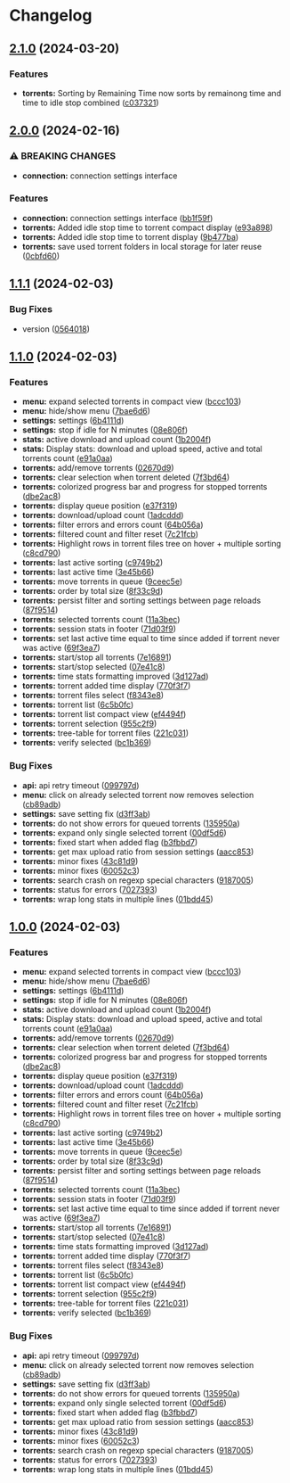 # Changelog

## [2.1.0](https://github.com/NoNameItem/transmission-client/compare/v2.0.0...v2.1.0) (2024-03-20)


### Features

* **torrents:** Sorting by Remaining Time now sorts by remainong time and time to idle stop combined ([c037321](https://github.com/NoNameItem/transmission-client/commit/c0373216b43533448c25a146074fce0f5129edd3))

## [2.0.0](https://github.com/NoNameItem/transmission-client/compare/v1.1.1...v2.0.0) (2024-02-16)


### ⚠ BREAKING CHANGES

* **connection:** connection settings interface

### Features

* **connection:** connection settings interface ([bb1f59f](https://github.com/NoNameItem/transmission-client/commit/bb1f59ffcc81ac2bb090d9cbae713d98625ba0aa))
* **torrents:** Added idle stop time to torrent compact display ([e93a898](https://github.com/NoNameItem/transmission-client/commit/e93a89812b18e95863daa1e07b8c57ee3ab5ce48))
* **torrents:** Added idle stop time to torrent display ([9b477ba](https://github.com/NoNameItem/transmission-client/commit/9b477baa51f1d768df58ea392ab7c6dde1d9db18))
* **torrents:** save used torrent folders in local storage for later reuse ([0cbfd60](https://github.com/NoNameItem/transmission-client/commit/0cbfd601fe41a4abdcf43ab5a5d55e7cb437557e))

## [1.1.1](https://github.com/NoNameItem/transmission-client/compare/v1.1.0...v1.1.1) (2024-02-03)


### Bug Fixes

* version ([0564018](https://github.com/NoNameItem/transmission-client/commit/0564018edb9d29bc6a3be37bd29065cd1b3fbc23))

## [1.1.0](https://github.com/NoNameItem/transmission-client/compare/v1.0.0...v1.1.0) (2024-02-03)


### Features

* **menu:** expand selected torrents in compact view ([bccc103](https://github.com/NoNameItem/transmission-client/commit/bccc103d89572574a3dbf52d3af67406be9aef46))
* **menu:** hide/show menu ([7bae6d6](https://github.com/NoNameItem/transmission-client/commit/7bae6d68664241a7962b9f09c596034e96e8f257))
* **settings:** settings ([6b4111d](https://github.com/NoNameItem/transmission-client/commit/6b4111d726292de292aa04022e1c2a59ef463886))
* **settings:** stop if idle for N minutes ([08e806f](https://github.com/NoNameItem/transmission-client/commit/08e806fbf1a7b2e90a91bd2a822142bf419bee3f))
* **stats:** active download and upload count ([1b2004f](https://github.com/NoNameItem/transmission-client/commit/1b2004fd4b687e35aee8510f5f60dc72433aaadf))
* **stats:** Display stats: download and upload speed, active and total torrents count ([e91a0aa](https://github.com/NoNameItem/transmission-client/commit/e91a0aa68be93f8338ce3f1a788c06b18fb8dc37))
* **torrents:** add/remove torrents ([02670d9](https://github.com/NoNameItem/transmission-client/commit/02670d926b2bb19eae54756d260b27b93ddcec61))
* **torrents:** clear selection when torrent deleted ([7f3bd64](https://github.com/NoNameItem/transmission-client/commit/7f3bd64d9c222a5ed1b383fd33cb6c80c83855f0))
* **torrents:** colorized progress bar and progress for stopped torrents ([dbe2ac8](https://github.com/NoNameItem/transmission-client/commit/dbe2ac8f7a0b21afe7bae6d2e87ff21b5339dc38))
* **torrents:** display queue position ([e37f319](https://github.com/NoNameItem/transmission-client/commit/e37f3199b37438fd4248e8c54694bd9657683edd))
* **torrents:** download/upload count ([1adcddd](https://github.com/NoNameItem/transmission-client/commit/1adcddd6a7dc98f2df905f4807e94ae493be9901))
* **torrents:** filter errors and errors count ([64b056a](https://github.com/NoNameItem/transmission-client/commit/64b056acb067070b6a933e2612683f5e7b68a974))
* **torrents:** filtered count and filter reset ([7c21fcb](https://github.com/NoNameItem/transmission-client/commit/7c21fcb5badbedf19e7b8a005a0541cab76116cd))
* **torrents:** Highlight rows in torrent files tree on hover + multiple sorting ([c8cd790](https://github.com/NoNameItem/transmission-client/commit/c8cd790aecea161560cb29076051c1b1fa87c757))
* **torrents:** last active sorting ([c9749b2](https://github.com/NoNameItem/transmission-client/commit/c9749b2c8714d7d844b738c241da9e8fca91cb29))
* **torrents:** last active time ([3e45b66](https://github.com/NoNameItem/transmission-client/commit/3e45b66ffd26081c3d3725435495f496458e6096))
* **torrents:** move torrents in queue ([9ceec5e](https://github.com/NoNameItem/transmission-client/commit/9ceec5e55a6b4ae2531e93b685f42ef21a3a4c92))
* **torrents:** order by total size ([8f33c9d](https://github.com/NoNameItem/transmission-client/commit/8f33c9dc7bcd1869b2f330fd19a6fea18af98445))
* **torrents:** persist filter and sorting settings between page reloads ([87f9514](https://github.com/NoNameItem/transmission-client/commit/87f951481fca836deb16e37e417c1a78affa2102))
* **torrents:** selected torrents count ([11a3bec](https://github.com/NoNameItem/transmission-client/commit/11a3bec4b66cc754b0270a347f89b4519fc173d5))
* **torrents:** session stats in footer ([71d03f9](https://github.com/NoNameItem/transmission-client/commit/71d03f90e680cd7873cd1a959b5432c7aca90841))
* **torrents:** set last active time equal to time since added if torrent never was active ([69f3ea7](https://github.com/NoNameItem/transmission-client/commit/69f3ea704becf46fa5b6a5307c899154b62766ac))
* **torrents:** start/stop all torrents ([7e16891](https://github.com/NoNameItem/transmission-client/commit/7e16891da53c3fe33683dac2645b8401e3aaa601))
* **torrents:** start/stop selected ([07e41c8](https://github.com/NoNameItem/transmission-client/commit/07e41c8b5a45bb4c70c3b47aa401575edd1f41a2))
* **torrents:** time stats formatting improved ([3d127ad](https://github.com/NoNameItem/transmission-client/commit/3d127ad3f8d5176b67e0487b7e76a43d2ee7d0f4))
* **torrents:** torrent added time display ([770f3f7](https://github.com/NoNameItem/transmission-client/commit/770f3f75baf493f33957310c42032466d874b4c8))
* **torrents:** torrent files select ([f8343e8](https://github.com/NoNameItem/transmission-client/commit/f8343e89408911f91f2c4fff2531f97ceaacd687))
* **torrents:** torrent list ([6c5b0fc](https://github.com/NoNameItem/transmission-client/commit/6c5b0fcc5bb0f93c8314642d1da4afcf67300aab))
* **torrents:** torrent list compact view ([ef4494f](https://github.com/NoNameItem/transmission-client/commit/ef4494fddc8167175cd4311c184916dfdf79b10c))
* **torrents:** torrent selection ([955c2f9](https://github.com/NoNameItem/transmission-client/commit/955c2f9d69f0ba2d9775e35a9d117533f20aa918))
* **torrents:** tree-table for torrent files ([221c031](https://github.com/NoNameItem/transmission-client/commit/221c031b3f6a0ddf65a7c9cc0fac9a03604a9d93))
* **torrents:** verify selected ([bc1b369](https://github.com/NoNameItem/transmission-client/commit/bc1b36920552af62b584c634cdeae07817298991))


### Bug Fixes

* **api:** api retry timeout ([099797d](https://github.com/NoNameItem/transmission-client/commit/099797da1aaf54300811fbba00db7b10479a4aa8))
* **menu:** click on already selected torrent now removes selection ([cb89adb](https://github.com/NoNameItem/transmission-client/commit/cb89adbf0712ece9a84d64a4372395c6f42ffe3c))
* **settings:** save setting fix ([d3ff3ab](https://github.com/NoNameItem/transmission-client/commit/d3ff3ab09233a8a3ff1642c9f0ea7be3e4688344))
* **torrents:** do not show errors for queued torrents ([135950a](https://github.com/NoNameItem/transmission-client/commit/135950ab20d3ea524748742cce103e83c16e85a4))
* **torrents:** expand only single selected torrent ([00df5d6](https://github.com/NoNameItem/transmission-client/commit/00df5d6b2c5cc9e1396c215a852368aa931d2393))
* **torrents:** fixed start when added flag ([b3fbbd7](https://github.com/NoNameItem/transmission-client/commit/b3fbbd7683939a45f425674e181dab769f4ad934))
* **torrents:** get max upload ratio from session settings ([aacc853](https://github.com/NoNameItem/transmission-client/commit/aacc853513400dcbfc26e774776d357fdd166e39))
* **torrents:** minor fixes ([43c81d9](https://github.com/NoNameItem/transmission-client/commit/43c81d9bdd3489c35909860b25dcafc1aef3cf2d))
* **torrents:** minor fixes ([60052c3](https://github.com/NoNameItem/transmission-client/commit/60052c3540fcc7eac2fed14f43c049bab2a58932))
* **torrents:** search crash on regexp special characters ([9187005](https://github.com/NoNameItem/transmission-client/commit/91870057cafac7dcbccd465e6516bf0ce9bff8fe))
* **torrents:** status for errors ([7027393](https://github.com/NoNameItem/transmission-client/commit/7027393b7d0c9b302497a72d263d5a4d9b01a69e))
* **torrents:** wrap long stats in multiple lines ([01bdd45](https://github.com/NoNameItem/transmission-client/commit/01bdd457fba6d316eddcf8275885d21dc35722d9))

## [1.0.0](https://github.com/NoNameItem/transmission-client/compare/0.0.1...v0.1.0) (2024-02-03)


### Features

* **menu:** expand selected torrents in compact view ([bccc103](https://github.com/NoNameItem/transmission-client/commit/bccc103d89572574a3dbf52d3af67406be9aef46))
* **menu:** hide/show menu ([7bae6d6](https://github.com/NoNameItem/transmission-client/commit/7bae6d68664241a7962b9f09c596034e96e8f257))
* **settings:** settings ([6b4111d](https://github.com/NoNameItem/transmission-client/commit/6b4111d726292de292aa04022e1c2a59ef463886))
* **settings:** stop if idle for N minutes ([08e806f](https://github.com/NoNameItem/transmission-client/commit/08e806fbf1a7b2e90a91bd2a822142bf419bee3f))
* **stats:** active download and upload count ([1b2004f](https://github.com/NoNameItem/transmission-client/commit/1b2004fd4b687e35aee8510f5f60dc72433aaadf))
* **stats:** Display stats: download and upload speed, active and total torrents count ([e91a0aa](https://github.com/NoNameItem/transmission-client/commit/e91a0aa68be93f8338ce3f1a788c06b18fb8dc37))
* **torrents:** add/remove torrents ([02670d9](https://github.com/NoNameItem/transmission-client/commit/02670d926b2bb19eae54756d260b27b93ddcec61))
* **torrents:** clear selection when torrent deleted ([7f3bd64](https://github.com/NoNameItem/transmission-client/commit/7f3bd64d9c222a5ed1b383fd33cb6c80c83855f0))
* **torrents:** colorized progress bar and progress for stopped torrents ([dbe2ac8](https://github.com/NoNameItem/transmission-client/commit/dbe2ac8f7a0b21afe7bae6d2e87ff21b5339dc38))
* **torrents:** display queue position ([e37f319](https://github.com/NoNameItem/transmission-client/commit/e37f3199b37438fd4248e8c54694bd9657683edd))
* **torrents:** download/upload count ([1adcddd](https://github.com/NoNameItem/transmission-client/commit/1adcddd6a7dc98f2df905f4807e94ae493be9901))
* **torrents:** filter errors and errors count ([64b056a](https://github.com/NoNameItem/transmission-client/commit/64b056acb067070b6a933e2612683f5e7b68a974))
* **torrents:** filtered count and filter reset ([7c21fcb](https://github.com/NoNameItem/transmission-client/commit/7c21fcb5badbedf19e7b8a005a0541cab76116cd))
* **torrents:** Highlight rows in torrent files tree on hover + multiple sorting ([c8cd790](https://github.com/NoNameItem/transmission-client/commit/c8cd790aecea161560cb29076051c1b1fa87c757))
* **torrents:** last active sorting ([c9749b2](https://github.com/NoNameItem/transmission-client/commit/c9749b2c8714d7d844b738c241da9e8fca91cb29))
* **torrents:** last active time ([3e45b66](https://github.com/NoNameItem/transmission-client/commit/3e45b66ffd26081c3d3725435495f496458e6096))
* **torrents:** move torrents in queue ([9ceec5e](https://github.com/NoNameItem/transmission-client/commit/9ceec5e55a6b4ae2531e93b685f42ef21a3a4c92))
* **torrents:** order by total size ([8f33c9d](https://github.com/NoNameItem/transmission-client/commit/8f33c9dc7bcd1869b2f330fd19a6fea18af98445))
* **torrents:** persist filter and sorting settings between page reloads ([87f9514](https://github.com/NoNameItem/transmission-client/commit/87f951481fca836deb16e37e417c1a78affa2102))
* **torrents:** selected torrents count ([11a3bec](https://github.com/NoNameItem/transmission-client/commit/11a3bec4b66cc754b0270a347f89b4519fc173d5))
* **torrents:** session stats in footer ([71d03f9](https://github.com/NoNameItem/transmission-client/commit/71d03f90e680cd7873cd1a959b5432c7aca90841))
* **torrents:** set last active time equal to time since added if torrent never was active ([69f3ea7](https://github.com/NoNameItem/transmission-client/commit/69f3ea704becf46fa5b6a5307c899154b62766ac))
* **torrents:** start/stop all torrents ([7e16891](https://github.com/NoNameItem/transmission-client/commit/7e16891da53c3fe33683dac2645b8401e3aaa601))
* **torrents:** start/stop selected ([07e41c8](https://github.com/NoNameItem/transmission-client/commit/07e41c8b5a45bb4c70c3b47aa401575edd1f41a2))
* **torrents:** time stats formatting improved ([3d127ad](https://github.com/NoNameItem/transmission-client/commit/3d127ad3f8d5176b67e0487b7e76a43d2ee7d0f4))
* **torrents:** torrent added time display ([770f3f7](https://github.com/NoNameItem/transmission-client/commit/770f3f75baf493f33957310c42032466d874b4c8))
* **torrents:** torrent files select ([f8343e8](https://github.com/NoNameItem/transmission-client/commit/f8343e89408911f91f2c4fff2531f97ceaacd687))
* **torrents:** torrent list ([6c5b0fc](https://github.com/NoNameItem/transmission-client/commit/6c5b0fcc5bb0f93c8314642d1da4afcf67300aab))
* **torrents:** torrent list compact view ([ef4494f](https://github.com/NoNameItem/transmission-client/commit/ef4494fddc8167175cd4311c184916dfdf79b10c))
* **torrents:** torrent selection ([955c2f9](https://github.com/NoNameItem/transmission-client/commit/955c2f9d69f0ba2d9775e35a9d117533f20aa918))
* **torrents:** tree-table for torrent files ([221c031](https://github.com/NoNameItem/transmission-client/commit/221c031b3f6a0ddf65a7c9cc0fac9a03604a9d93))
* **torrents:** verify selected ([bc1b369](https://github.com/NoNameItem/transmission-client/commit/bc1b36920552af62b584c634cdeae07817298991))


### Bug Fixes

* **api:** api retry timeout ([099797d](https://github.com/NoNameItem/transmission-client/commit/099797da1aaf54300811fbba00db7b10479a4aa8))
* **menu:** click on already selected torrent now removes selection ([cb89adb](https://github.com/NoNameItem/transmission-client/commit/cb89adbf0712ece9a84d64a4372395c6f42ffe3c))
* **settings:** save setting fix ([d3ff3ab](https://github.com/NoNameItem/transmission-client/commit/d3ff3ab09233a8a3ff1642c9f0ea7be3e4688344))
* **torrents:** do not show errors for queued torrents ([135950a](https://github.com/NoNameItem/transmission-client/commit/135950ab20d3ea524748742cce103e83c16e85a4))
* **torrents:** expand only single selected torrent ([00df5d6](https://github.com/NoNameItem/transmission-client/commit/00df5d6b2c5cc9e1396c215a852368aa931d2393))
* **torrents:** fixed start when added flag ([b3fbbd7](https://github.com/NoNameItem/transmission-client/commit/b3fbbd7683939a45f425674e181dab769f4ad934))
* **torrents:** get max upload ratio from session settings ([aacc853](https://github.com/NoNameItem/transmission-client/commit/aacc853513400dcbfc26e774776d357fdd166e39))
* **torrents:** minor fixes ([43c81d9](https://github.com/NoNameItem/transmission-client/commit/43c81d9bdd3489c35909860b25dcafc1aef3cf2d))
* **torrents:** minor fixes ([60052c3](https://github.com/NoNameItem/transmission-client/commit/60052c3540fcc7eac2fed14f43c049bab2a58932))
* **torrents:** search crash on regexp special characters ([9187005](https://github.com/NoNameItem/transmission-client/commit/91870057cafac7dcbccd465e6516bf0ce9bff8fe))
* **torrents:** status for errors ([7027393](https://github.com/NoNameItem/transmission-client/commit/7027393b7d0c9b302497a72d263d5a4d9b01a69e))
* **torrents:** wrap long stats in multiple lines ([01bdd45](https://github.com/NoNameItem/transmission-client/commit/01bdd457fba6d316eddcf8275885d21dc35722d9))
